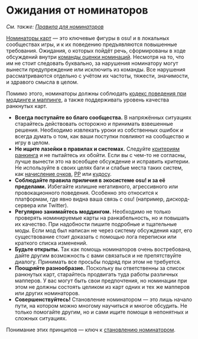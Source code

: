 # Ожидания от номинаторов

*См. также: [Правила для номинаторов](/wiki/People/Beatmap_Nominators/Rules)*

[Номинаторы карт](/wiki/People/Beatmap_Nominators) — это ключевые фигуры в osu! и в локальных сообществах игры, и к их поведению предъявляются повышенные требования. Ожидания, о которых пойдёт речь, сформированы в ходе обсуждений внутри [команды оценки номинаций](/wiki/People/Nomination_Assessment_Team). Несмотря на то, что им не стоит следовать буквально, за нарушения номинатору могут вынести предупреждение или исключить из команды. Все нарушения рассматриваются отдельно с учётом их частоты, тяжести, значимости, и здравого смысла в целом.

Помимо этого, номинаторы должны соблюдать [кодекс поведения при моддинге и маппинге](/wiki/Rules/Code_of_Conduct_for_Modding_and_Mapping), а также поддерживать уровень качества ранкнутых карт.

- **Всегда поступайте во благо сообщества.** В напряжённых ситуациях старайтесь действовать осторожно и принимать взвешенные решения. Необходимо извлекать уроки из собственных ошибок и всегда думать о том, как ваши поступки повлияют на сообщество и игру в целом.
- **Не ищите лазейки в правилах и системах.** Следуйте [критериям ранкинга](/wiki/Ranking_Criteria) и не пытайтесь их обойти. Если вы с чем-то не согласны, лучше вынести это на всеобщее обсуждение и исправить критерии. Не используйте в своих целях баги и слабые места таких систем, как [начисление очков](/wiki/Gameplay/Score), [PP](/wiki/Performance_points) или [кудосу](/wiki/Modding/Kudosu).
- **Соблюдайте правила приличия в экосистеме osu! и за её пределами.** Избегайте излишне негативного, агрессивного или провокационного поведения. Особенно это относится к платформам, где явно видна ваша связь с osu! (например, дискорд-сервера или Twitter).
- **Регулярно занимайтесь моддингом.** Необходимо не только проверять номинируемые карты на ранкабельность, но и повышать их качество. При надобности пишите подробные и тщательные моды. Если мод был написан не через систему обсуждения карт, его существование стоит доказать с помощью лога переписки или краткого списка изменений.
- **Будьте открыты.** Так как помощь номинаторов очень востребована, дайте другим возможность с вами связаться и не препятствуйте диалогу. Принимать все просьбы подряд при этом не требуется.
- **Поощряйте разнообразие.** Поскольку вы ответственны за список ранкнутых карт, старайтесь продвигать туда работы различных мапперов. У вас могут быть свои предпочтения, но номинации при этом не должны состоять целиком из карт одних и тех же мапперов или других номинаторов.
- **Совершенствуйтесь!** Становление номинатором — это лишь начало пути, на котором можно многому научиться и многое обсудить. Не только помогайте другим, но и сами ищите помощи в непонятных и сложных ситуациях.

Понимание этих принципов — ключ к [становлению номинатором](/wiki/People/Beatmap_Nominators/Becoming_a_Beatmap_Nominator).
